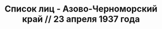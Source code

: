 ---
title: Список лиц - Азово-Черноморский край // 23 апреля 1937 года
description: РГАСПИ, ф.17, т.1, оп.171, дело 409, лист 98
images:
- /disk/pictures/v01/17-171-409-098.jpg
- /disk/pictures/v01/17-171-409-099.jpg
- /disk/pictures/v01/17-171-409-100.jpg
- /disk/pictures/v01/17-171-409-101.jpg
- /disk/pictures/v01/17-171-409-102.jpg
- /disk/pictures/v01/17-171-409-103.jpg
---